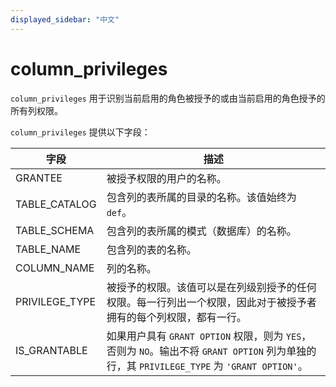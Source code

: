 ```yaml
---
displayed_sidebar: "中文"
---
```


# column_privileges

`column_privileges` 用于识别当前启用的角色被授予的或由当前启用的角色授予的所有列权限。

`column_privileges` 提供以下字段：

| 字段           | 描述                                                         |
| -------------- | ------------------------------------------------------------ |
| GRANTEE        | 被授予权限的用户的名称。                                     |
| TABLE_CATALOG  | 包含列的表所属的目录的名称。该值始终为 `def`。               |
| TABLE_SCHEMA   | 包含列的表所属的模式（数据库）的名称。                       |
| TABLE_NAME     | 包含列的表的名称。                                           |
| COLUMN_NAME    | 列的名称。                                                   |
| PRIVILEGE_TYPE | 被授予的权限。该值可以是在列级别授予的任何权限。每一行列出一个权限，因此对于被授予者拥有的每个列权限，都有一行。 |
| IS_GRANTABLE   | 如果用户具有 `GRANT OPTION` 权限，则为 `YES`，否则为 `NO`。输出不将 `GRANT OPTION` 列为单独的行，其 `PRIVILEGE_TYPE` 为 `'GRANT OPTION'`。 |